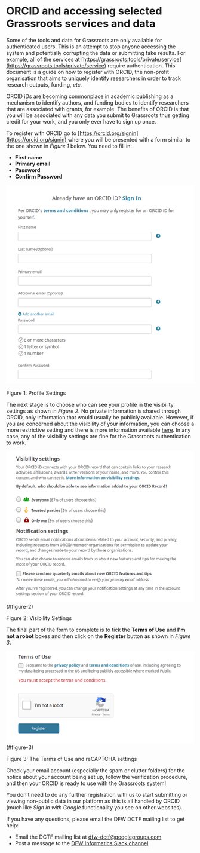 # ORCID and accessing selected Grassroots services and data

Some of the tools and data for Grassroots are only available for authenticated users. This is an attempt to stop anyone accessing the system and potentially corrupting the data or submitting fake results. For example, all of the services at [https://grassroots.tools/private/service](https://grassroots.tools/private/service) require authentication. This document is a guide on how to register with ORCID, the non-profit organisation that aims to uniquely identify researchers in order to track research outputs, funding, *etc.*

ORCID iDs are becoming commonplace in academic publishing as a mechanism to identify authors, and funding bodies to identify researchers that are associated with grants, for example. The benefits of ORCID is that you will be associated with any data you submit to Grassroots thus getting credit for your work, and you only ever have to sign up once.

To register with ORCID go to [https://orcid.org/signin](https://orcid.org/signin) where you will be presented with a form similar to the one shown in *Figure 1* below. You need to fill in:

 * **First name**
 * **Primary email**
 * **Password**
 * **Confirm Password**

![Figure 1: Profile Settings](images/orcid_1.png "Profile Settings")
<figcaption>Figure 1: Profile Settings</figcaption>

The next stage is to choose who can see your profile in the visibility settings as shown in *Figure 2*. No private information is shared through ORCID, only information that would usually be publicly available. However, if you are concerned about the visibility of your information, you can choose a more restrictive setting and there is more information available [here](https://support.orcid.org/hc/en-us/articles/360006897614). In any case, any of the visibility settings are fine for the Grassroots authentication to work.

![Figure 2: Visibility Settings](images/orcid_2.png)(#figure-2)
<figcaption>Figure 2: Visibility Settings</figcaption>

The final part of the form to complete is to tick the **Terms of Use** and **I'm not a robot** boxes and then click on the **Register** button as shown in *Figure 3*.

![Figure 3: The Terms of Use and reCAPTCHA settings](images/orcid_3.png)(#figure-3)
<figcaption>Figure 3: The Terms of Use and reCAPTCHA settings</figcaption>

Check your email account (especially the spam or clutter folders) for the notice about your account being set up, follow the verification procedure, and then your ORCID is ready to use with the Grassroots system!

You don’t need to do any further registration with us to start submitting or viewing non-public data in our platform as this is all handled by ORCID (much like *Sign in with Google* functionality you see on other websites).

If you have any questions, please email the DFW DCTF mailing list to get help: 

 * Email the DCTF mailing list at <dfw-dctf@googlegroups.com>
 * Post a message to the [DFW Informatics Slack channel](https://dfw-dctf.slack.com/archives/C644S0B1A)


